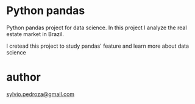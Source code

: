 # Python pandas
Python pandas project for data science.
In this project I analyze the real estate market in Brazil.

I cretead this project to study pandas' feature and learn more about data science

# author
sylvio.pedroza@gmail.com
